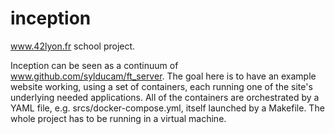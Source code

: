 # inception

www.42lyon.fr school project.

Inception can be seen as a continuum of www.github.com/sylducam/ft_server. The goal here is to have an example website working, using a set of containers, each running one of the site's underlying needed applications. All of the containers are orchestrated by a YAML file, e.g. srcs/docker-compose.yml, itself launched by a Makefile. The whole project has to be running in a virtual machine.
